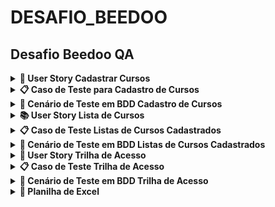 # DESAFIO_BEEDOO

## Desafio Beedoo QA


<details><summary><b> 📒 User Story Cadastrar Cursos </b></summary>
    
<br>

Título: Cadastrar Cursos  

<br>
Como um administrador do sistema, eu quero cadastrar cursos, para que eu possa gerenciar os cursos disponíveis para os alunos.


## Critérios de Aceitação:
<br>

1. O formulário de cadastro de curso deve incluir os seguintes campos obrigatórios: Nome do curso, Descrição do curso, Instrutor, URL da imagem de capa, Data de início, Data de fim, Número de vagas, Tipo de curso e Link de Inscrição.
2. O campo "Nome do curso" deve permitir a inserção de até 100 caracteres.
3. O campo "Descrição do curso" deve permitir a inserção de até 1000 caracteres.
4. O campo "Instrutor" deve permitir a inserção de até 100 caracteres.
5. O campo "URL da imagem de capa" deve validar se a URL inserida está no formato correto.
6. Os campos "Data de início" e "Data de fim" devem aceitar datas válidas no formato dd/mm/aaaa podendo o usuário selecionar a data desejada.
7. Os botões “Limpar” dos campos “Data de início” e “Data de fim” devem limpar o campo “Data”.
8. Os botões “Hoje” dos campos “Data de início” e “Data de fim” devem inserir a data do dia atual.
9. O campo "Número de vagas" deve aceitar apenas números inteiros positivos.
10. O campo "Tipo de curso" deve ser um dropdown com opções predefinidas (Presencial ou Online).
11. Ao clicar no botão "Cadastrar", se todos os campos forem preenchidos corretamente, o curso deve ser salvo e o usuário deve ser redirecionado para a página de listagem de cursos.
12. Se houver algum erro no preenchimento dos campos, mensagens de erro apropriadas devem ser exibidas ao usuário.

</details>

<details><summary><b>📋 Caso de Teste para Cadastro de Cursos</b></summary>

<br>

**Identificador**: TC001  
**Título**: Cadastro de Curso com Sucesso  
**Descrição**: Verificar se é possível cadastrar um novo curso com todos os campos preenchidos corretamente.  
**Pré-condições**: O usuário deve estar logado e na página de cadastro de curso.  

**Passos**:
1. Navegar até a página de cadastro de curso.
2. Preencher o campo "Nome do curso" com "Python".
3. Preencher o campo "Descrição do curso" com "Seja um Desenvolvedor Web Profissional com Python e Django".
4. Preencher o campo "Instrutor" com "João Silva".
5. Preencher o campo "URL da imagem de capa" com "https://creative-sherbet-a51eac.netlify.app/".
6. Preencher o campo "Data de início" com "01/09/2024".
7. Preencher o campo "Data de fim" com "30/09/2024".
8. Preencher o campo "Número de vagas" com "100".
9. Selecionar "Online" no campo "Tipo de curso".
10. Link de Inscrição.
11. Clicar no botão "Cadastrar".

**Dados de Teste**:
- Nome do curso: "Python"
- Descrição do curso: "Seja um Desenvolvedor Web Profissional com Python e Django"
- Instrutor: "João Silva"
- URL da imagem de capa: "https://creative-sherbet-a51eac.netlify.app/"
- Data de início: "01/09/2024"
- Data de fim: "30/09/2024"
- Número de vagas: "100"
- Tipo de curso: "Online"
- URl da inscrição: https://creative-sherbet-a51eac.netlify.app/python

**Resultado Esperado**: O curso é salvo com sucesso, o usuário é redirecionado para a página de listagem de cursos e uma mensagem de sucesso é exibida.  
**Resultado Real**: ()  
**Status**: (Passou/Falhou)  
**Notas/Comentários**: ()

</details>

<details><summary><b>🎯 Cenário de Teste em BDD Cadastro de Cursos</b></summary>

```
Funcionalidade: Cadastrar Cursos
  Como um administrador do sistema
  Eu quero cadastrar cursos
  Para que eu possa gerenciar os cursos disponíveis para os alunos

Contexto dos cenários: Dado que estou na página de cadastro de curso

  Cenário 001: Cadastro de Curso com Sucesso
    Quando preencho todos os campos obrigatórios corretamente
      | Nome do curso        | Python                                                    |
      | Descrição do curso   | Seja um Desenvolvedor Web Profissional com Python e Django|
      | Instrutor            | João Silva                                                |
      | URL da imagem de capa| https://creative-sherbet-a51eac.netlify.app/              |
      | Data de início       | 01/09/2024                                                |
      | Data de fim          | 30/09/2024                                                |
      | Número de vagas      | 100                                                       |
      | Tipo de curso        | Online                                                    |
      | link de inscrição    | https://creative-sherbet-a51eac.netlify.app/python        |
    E clico no botão "Cadastrar"
    Então o curso deve ser salvo
    E devo ser redirecionado para a página de listagem de cursos
    E uma mensagem de sucesso deve ser exibida

  Cenário 002: Falha no Cadastro por Campos Obrigatórios em Branco
    Quando deixo todos os campos em branco
    E clico no botão "Cadastrar"
    Então mensagens de erro indicando que os campos são obrigatórios devem ser exibidas

  Cenário 003: Falha no Cadastro por Limite de Caracteres no Nome do Curso
    Quando preencho o campo "Nome do curso" com um texto de mais de 100 caracteres
      | Nome do curso |
      | Curso com nome muito longo que excede o limite de cem caracteres permitido no campo nome do curso |
    E preencho os demais campos corretamente
    E clico no botão "Cadastrar"
    Então uma mensagem de erro indicando que o nome do curso não pode exceder 100 caracteres deve ser exibida

  Cenário 004: Falha no Cadastro por URL da Imagem de Capa Inválida
    Quando preencho o campo "URL da imagem de capa" com um texto não formatado como URL
      | https://creative-sherbet-a51eac.netlify.app/xxx   |
      | https://creative-sherbet-a51eac.netlify.app/yyyy |
    E preencho os demais campos corretamente
    E clico no botão "Cadastrar"
    Então uma mensagem de erro indicando que a URL da imagem de capa não é válida deve ser exibida

  Cenário 005: Falha no Cadastro por Datas Inválidas
    Quando preencho os campos "Data de início" e "Data de fim" com datas em formatos inválidos
      | Data de início | Data de fim |
      | 32/13/2024     | 45/09/2024  |
    E preencho os demais campos corretamente
    E clico no botão "Cadastrar"
    Então mensagens de erro indicando que as datas devem estar no formato dd/mm/aaaa devem ser exibidas

  Cenário 006: Falha no Cadastro por Número de Vagas Inválido
    Quando preencho o campo "Número de vagas" com um valor não numérico ou negativo
      | Número de vagas |
      | -10             |
    E preencho os demais campos corretamente
    E clico no botão "Cadastrar"
    Então uma mensagem de erro indicando que o número de vagas deve ser um número inteiro positivo deve ser exibida

  Cenário 007: Uso do Botão "Limpar" para Data de Início
    Quando preencho o campo "Data de início" e "Data fim" com "01/09/2024"
    E clico no botão "Limpar" no campo "Data de início" e "Data fim"
    Então o campo "Data de início" deve estar vazio

  Cenário 008: Uso do Botão "Hoje" para Data de Início
    Quando clico no botão "Hoje" no campo "Data de início" e "Data fim"
    Então o campo "Data de início" e "Data fim" deve ser preenchido com a data atual

  Cenário 009: Seleção do Tipo de Curso
    Quando seleciono "Online" no campo "Tipo de curso"
    Então o campo "Tipo de curso" deve estar preenchido com "Online"


Cenário 010: Link de inscrição
    Quando digito o  "Link de incrição" inválido
    Então deverá ser exibido uma mensagem de erro: "URL inválida"

  Cenário 011: Cadastro de Curso com Sucesso e Verificação na Listagem
    Quando preencho todos os campos obrigatórios corretamente
      | Nome do curso        | Python                                       |
      | Descrição do curso   | Curso para testar o cadastro                |
      | Instrutor            | João Silva                                  |
      | URL da imagem de capa| https://creative-sherbet-a51eac.netlify.app/|
      | Data de início       | 01/09/2024                                  |
      | Data de fim          | 30/09/2024                                  |
      | Número de vagas      | 100                                         |
      | Tipo de curso        | Online                                      |
      |link de inscrição     |https://creative-sherbet-a51eac.netlify.app/python|
    E clico no botão "Cadastrar"
    Então o curso deve ser salvo
    E devo ser redirecionado para a página de listagem de cursos
    E uma mensagem de sucesso deve ser exibida
    E o curso "Python" deve estar visível na listagem de cursos

```
</details>

<details><summary><b>📚 User Story Lista de  Cursos </b></summary>
    
<br>

Título: Visualizar e Gerenciar Lista de Cursos
Como um administrador do sistema
Eu quero visualizar e gerenciar a lista de cursos
Para que eu possa ver os detalhes dos cursos disponíveis e realizar ações administrativas

## Critérios de Aceitação:

1. A lista de cursos deve exibir todos os cursos disponíveis.
2. Cada curso deve exibir as seguintes informações:
3. Nome do Curso
4. Descrição do Curso
5. Tipo de Curso
6. Data de Início
7. Data de Fim
8. Quantidade de Vagas
9. Instrutor
10. Deve ser possível excluir um curso da lista.

</details>


<details><summary><b>📋 Caso de Teste Listas de Cursos Cadastrados</b></summary>

<br>

### Identificador: TC004
**Título**: Visualização dos Cursos  
**Descrição**: Verificar se a lista de cursos exibe todos os cursos disponíveis com os detalhes corretos.  
**Pré-condições**: O administrador deve estar logado e na página de listagem de cursos.

**Passos**:
1. Navegar até a página de listagem de cursos.
2. Verificar se todos os cursos estão sendo exibidos.
3. Verificar se cada curso exibe as seguintes informações:
    - Nome do Curso
    - Descrição do Curso
    - Tipo de Curso
    - Data de Início
    - Data de Fim
    - Quantidade de Vagas
    - Instrutor
    - Excluir

**Dados de Teste**:
- **Nome do Curso**: "Curso Python"
- **Descrição do Curso**: "Descrição do Curso A"
- **Tipo de Curso**: "Online"
- **Data de Início**: "01/08/2024"
- **Data de Fim**: "31/08/2024"
- **Quantidade de Vagas**: "30"
- **Instrutor**: "Denis"
- **Botão**: "Excluir"


**Resultado Esperado**:
- A lista de cursos é exibida corretamente com todas as informações.

**Resultado Real**: (A ser preenchido durante a execução do teste)  
**Status**: (Passou/Falhou)  
**Notas/Comentários**: (Qualquer observação adicional)

</details>

<details><summary><b>🎯 Cenário de Teste em BDD Listas de Cursos Cadastrados </b></summary>

```
Funcionalidade: Visualizar e Gerenciar Lista de Cursos
  Como um administrador do sistema
  Eu quero visualizar e gerenciar a lista de cursos
  Para que eu possa ver os detalhes dos cursos disponíveis e realizar ações administrativas

Contexto dos cenários: Dado que estou na página de listagem de cursos

  Cenário 012: Visualização e Ordenação dos Cursos

    Quando visualizo a lista de cursos
    Então devo ver todos os cursos disponíveis
    E cada curso deve exibir as seguintes informações:
      | Nome do Curso      | Descrição do Curso                          | Tipo de Curso | Data de Início | Data de Fim | Quantidade de Vagas    |Instrutor|
      | Curso Python       | Descrição do Curso A                        | Online        | 01/08/2024      | 31/08/2024   | 30                   |Denis    |
      | Curso QA           | Descrição do Curso B                        | Presencial    | 01/09/2024      | 30/09/2024   | 25                   |Sarah    |
  
 Cenário 013: Exclusão de Curso
  Quando clico no botão "Excluir" ao lado de um curso
  Então o curso deve ser removido da lista
  E eu não devo ver mais o curso na lista de cursos

```
</details>

<details><summary><b> 📒 User Story Trilha de Acesso </b></summary>
    
<br>

Título: Gerenciar Cursos

<br>

Como um administrador do sistema, eu quero listar e cadastrar cursos, para que eu possa gerenciar as opções disponíveis para os alunos de forma eficiente.
<br>

## Critérios de Aceitação:

1. O administrador deve ser capaz de acessar a página de acesso correspondente através da trilha de acesso.

</details>

</details>

<details><summary><b>📋 Caso de Teste Trilha de Acesso</b></summary>

### Identificador: TC008
**Título**: Navegação via Trilha de Acesso  
**Descrição**: Verificar se o administrador pode acessar as páginas de listagem e cadastro de cursos a partir das trilhas de acesso.  
**Pré-condições**: O administrador deve estar logado no sistema e pode estar na página de listagem ou na página de cadastro de cursos.

**Passos**:
1. **Se estiver na página de listagem de cursos:**
   - Clique na trilha de acesso "Cadastrar Cursos".
   - Verifique se o administrador é direcionado para a página de cadastro de cursos.

2. **Se estiver na página de cadastro de cursos:**
   - Clique na trilha de acesso "Listar Cursos".
   - Verifique se o administrador é direcionado para a página de listagem de cursos.

**Dados de Teste**:
- Não se aplica dados específicos para este caso de teste.

**Resultado Esperado**:
- Ao clicar na trilha de acesso "Listar Cursos" a partir da página de cadastro de cursos, o administrador deve ser direcionado para a página de listagem de cursos.
- Ao clicar na trilha de acesso "Cadastrar Cursos" a partir da página de listagem de cursos, o administrador deve ser direcionado para a página de cadastro de cursos.

**Resultado Real**: (A ser preenchido durante a execução do teste)  
**Status**: (Passou/Falhou)  
**Notas/Comentários**: (Qualquer observação adicional)


</details>

<details><summary><b>🎯 Cenário de Teste em BDD Trilha de Acesso </b></summary>
    
```
Funcionalidade: Acessar a Trilha de Acesso
  Como um administrador do sistema
  Eu quero acessar a tela de cadastro ou de listar cursos 
  Para que eu possa ver os detalhes dos cursos disponíveis e realizar ações administrativas

Contexto dos cenários: Dado que estou na página de listagem ou de cadastro de cursos

  Cenário 014: Navegação entre as Telas de Cadastro e Listagem de Cursos
    Quando clico na trilha de acesso "Listar Cursos"
    Então sou direcionado para a página de listagem de cursos

    Quando clico na trilha de acesso "Cadastrar Cursos"
    Então sou direcionado para a página de cadastro de cursos

```
</details>

<details><summary><b> 🚀 Planilha de Excel</b></summary>


[Planilha sem título (1).xlsx](https://github.com/user-attachments/files/16489227/Planilha.sem.titulo.1.xlsx)




